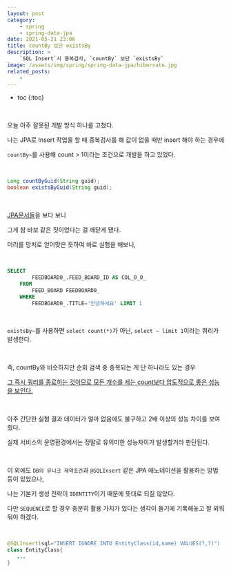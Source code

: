 ```yaml
---
layout: post
category:
    - spring
    - spring-data-jpa
date: 2021-05-21 23:06
title: countBy 보단 existsBy
description: >
    `SQL Insert`시 중복검사, `countBy` 보단 `existsBy`
image: /assets/img/spring/spring-data-jpa/hibernate.jpg
related_posts:
    - 
---
```


* toc
{:toc}
  
&nbsp;  

오늘 아주 잘못된 개발 방식 하나를 고쳤다.

나는 JPA로 Insert 작업을 할 때 중복검사를 해 값이 없을 때만 insert 해야 하는 경우에

`countBy~`를 사용해 count > 1이라는 조건으로 개발을 하고 있었다.

&nbsp;  

```java
Long countByGuid(String guid);
boolean existsByGuid(String guid);
```

&nbsp;  

[JPA문서들](https://www.baeldung.com/spring-data-exists-query)을 보다 보니 

그게 참 바보 같은 짓이었다는 걸 깨닫게 됐다.

머리를 망치로 얻어맞은 듯하여 바로 실험을 해보니,

&nbsp;

```sql
SELECT
        FEEDBOARD0_.FEED_BOARD_ID AS COL_0_0_ 
    FROM
        FEED_BOARD FEEDBOARD0_ 
    WHERE
        FEEDBOARD0_.TITLE='안녕하세요' LIMIT 1
```

&nbsp;  

`existsBy~`를 사용하면 `select count(*)`가 아닌, `select ~ limit 1`이라는 쿼리가 발생한다.

&nbsp;  

즉, countBy와 비슷하지만 순회 검색 중 중복되는 게 단 하나라도 있는 경우

<u>그 즉시 쿼리를 종료하는 것이므로 모든 개수를 세는 count보다 압도적으로 좋은 성능을 보인다.</u>

&nbsp;  

아주 간단한 실험 결과 데이터가 얼마 없음에도 불구하고 2배 이상의 성능 차이를 보여줬다.

실제 서비스의 운영환경에서는 정말로 유의미한 성능차이가 발생할거라 판단된다.

&nbsp;  

이 외에도 `DB의 유니크 제약조건`과 `@SQLInsert` 같은 JPA 애노테이션을 활용하는 방법 등이 있었으나,

나는 기본키 생성 전략이 `IDENTITY`이기 때문에 뜻대로 되질 않았다.

다만 `SEQUENCE`로 할 경우 충분히 활용 가치가 있다는 생각이 들기에 기록해놓고 잘 외워둬야 하겠다.

&nbsp;  

```java
@SQLInsert(sql="INSERT IGNORE INTO EntityClass(id,name) VALUES(?,?)")
class EntityClass{
   ...
}
```

&nbsp;  
